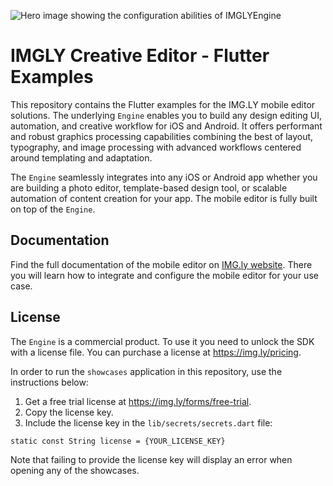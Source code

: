 ![Hero image showing the configuration abilities of IMGLYEngine](https://img.ly/static/cesdk_release_header_flutter.png)

# IMGLY Creative Editor - Flutter Examples

This repository contains the Flutter examples for the IMG.LY mobile editor solutions.
The underlying `Engine` enables you to build any design editing UI, automation, and creative workflow for iOS and Android.
It offers performant and robust graphics processing capabilities combining the best of layout, typography, and image processing with advanced workflows centered around templating and adaptation.

The `Engine` seamlessly integrates into any iOS or Android app whether you are building a photo editor, template-based design tool, or scalable automation of content creation for your app.
The mobile editor is fully built on top of the `Engine`.

## Documentation

Find the full documentation of the mobile editor on [IMG.ly website](https://img.ly/docs/cesdk/mobile-editor/quickstart?platform=flutter).
There you will learn how to integrate and configure the mobile editor for your use case.

## License

The `Engine` is a commercial product. To use it you need to unlock the SDK with a license file. You can purchase a license at https://img.ly/pricing.

In order to run the `showcases` application in this repository, use the instructions below:

1. Get a free trial license at https://img.ly/forms/free-trial.
2. Copy the license key.
3. Include the license key in the `lib/secrets/secrets.dart` file:

```
static const String license = {YOUR_LICENSE_KEY}
```

Note that failing to provide the license key will display an error when opening any of the showcases.
